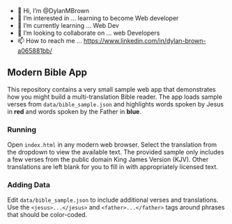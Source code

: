 - 👋 Hi, I’m @DylanMBrown
- 👀 I’m interested in ... learning to become Web developer 
- 🌱 I’m currently learning ... Web Dev 
- 💞️ I’m looking to collaborate on ... web Developers
- 📫 How to reach me ... https://www.linkedin.com/in/dylan-brown-a065881bb/

<!---
DylanMBrown/DylanMBrown is a ✨ special ✨ repository because its `README.md` (this file) appears on your GitHub profile.
You can click the Preview link to take a look at your changes.
--->

## Modern Bible App

This repository contains a very small sample web app that demonstrates how you might build a multi-translation Bible reader. The app loads sample verses from `data/bible_sample.json` and highlights words spoken by Jesus in **red** and words spoken by the Father in **blue**.

### Running

Open `index.html` in any modern web browser. Select the translation from the dropdown to view the available text. The provided sample only includes a few verses from the public domain King James Version (KJV). Other translations are left blank for you to fill in with appropriately licensed text.

### Adding Data

Edit `data/bible_sample.json` to include additional verses and translations. Use the `<jesus>...</jesus>` and `<father>...</father>` tags around phrases that should be color-coded.
